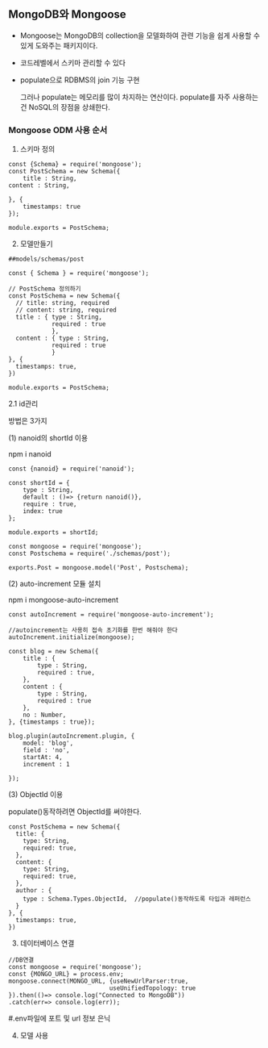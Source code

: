## MongoDB와 Mongoose
* Mongoose는 MongoDB의 collection을 모델화하여 관련 기능을 쉽게 사용할 수 있게 도와주는 패키지이다. 

* 코드레벨에서 스키마 관리할 수 있다

* populate으로 RDBMS의 join 기능 구현
    
    그러나 populate는 메모리를 많이 차지하는 연산이다. populate를 자주 사용하는 건 NoSQL의 장점을 상쇄한다. 

### Mongoose ODM 사용 순서

1. 스키마 정의
```
const {Schema} = require('mongoose');
const PostSchema = new Schema({
	title : String,
content : String,

}, {
	timestamps: true
});

module.exports = PostSchema;  
```

2. 모델만들기
```
##models/schemas/post

const { Schema } = require('mongoose');

// PostSchema 정의하기
const PostSchema = new Schema({
  // title: string, required
  // content: string, required
  title : { type : String, 
            required : true
            },
  content : { type : String, 
            required : true
            }
}, {
  timestamps: true,
})

module.exports = PostSchema;
```

2.1 id관리 

방법은 3가지

(1) nanoid의 shortId 이용

npm i nanoid
```
const {nanoid} = require('nanoid');

const shortId = {
    type : String,
    default : ()=> {return nanoid()},
    require : true,
    index: true
};

module.exports = shortId;
```
```
const mongoose = require('mongoose');
const Postschema = require('./schemas/post');

exports.Post = mongoose.model('Post', Postschema);
```

(2) auto-increment 모듈 설치

npm i mongoose-auto-increment
```
const autoIncrement = require('mongoose-auto-increment');

//autoincrement는 사용히 접속 초기화를 한번 해줘야 한다
autoIncrement.initialize(mongoose);

const blog = new Schema({
    title : {
        type : String,
        required : true,
    }, 
    content : {
        type : String,
        required : true
    },
    no : Number,
}, {timestamps : true});

blog.plugin(autoIncrement.plugin, {
    model: 'blog',
    field : 'no',
    startAt: 4,
    increment : 1

});
```

(3) ObjectId 이용

populate()동작하려면 ObjectId를 써야한다.
```
const PostSchema = new Schema({
  title: {
    type: String,
    required: true,
  },
  content: {
    type: String,
    required: true,
  },
  author : {
    type : Schema.Types.ObjectId,  //populate()동작하도록 타입과 레퍼런스
  }
}, {
  timestamps: true,
})
```

3. 데이터베이스 연결
```
//DB연결
const mongoose = require('mongoose');
const {MONGO_URL} = process.env;
mongoose.connect(MONGO_URL, {useNewUrlParser:true,
                            useUnifiedTopology: true    
}).then(()=> console.log("Connected to MongoDB"))
.catch(err=> console.log(err));
```
#.env파일에 포트 및 url 정보 은닉

4. 모델 사용